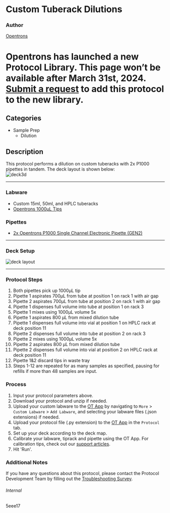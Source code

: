 # Custom Tuberack Dilutions

### Author
[Opentrons](https://opentrons.com/)


# Opentrons has launched a new Protocol Library. This page won’t be available after March 31st, 2024. [Submit a request](https://docs.google.com/forms/d/e/1FAIpQLSdYYp9QCKow4nn0KlCVsMS3HX0eJ0N9O7-erajKvcpT0lWbSg/viewform) to add this protocol to the new library.

## Categories
* Sample Prep
	* Dilution

## Description

This protocol performs a dilution on custom tuberacks with 2x P1000 pipettes in tandem. The deck layout is shown below:  
![deck3d](https://opentrons-protocol-library-website.s3.amazonaws.com/custom-README-images/5eee17/deck3d.png)

---

### Labware
* Custom 15ml, 50ml, and HPLC tuberacks
* [Opentrons 1000µL Tips](https://shop.opentrons.com/opentrons-1000-l-tips/)

### Pipettes
* [2x Opentrons P1000 Single Channel Electronic Pipette (GEN2)](https://shop.opentrons.com/single-channel-electronic-pipette-p20/)

---

### Deck Setup
![deck layout](https://opentrons-protocol-library-website.s3.amazonaws.com/custom-README-images/5eee17/deck2d.png)

---

### Protocol Steps
1. Both pipettes pick up 1000µL tip
2. Pipette 1 aspirates 700µL from tube at position 1 on rack 1 with air gap
3. Pipette 2 aspirates 700µL from tube at position 2 on rack 1 with air gap
4. Pipette 1 dispenses full volume into tube at position 1 on rack 3
5. Pipette 1 mixes using 1000µL volume 5x
6. Pipette 1 aspirates 800 µL from mixed dilution tube
7. Pipette 1 dispenses full volume into vial at position 1 on HPLC rack at deck position 11
8. Pipette 2 dispenses full volume into tube at position 2 on rack 3
9. Pipette 2 mixes using 1000µL volume 5x
10. Pipette 2 aspirates 800 µL from mixed dilution tube
11. Pipette 2 dispenses full volume into vial at position 2 on HPLC rack at deck position 11
12. Pipette 1&2 discard tips in waste tray
13. Steps 1-12 are repeated for as many samples as specified, pausing for refills if more than 48 samples are input.


### Process
1. Input your protocol parameters above.
2. Download your protocol and unzip if needed.
3. Upload your custom labware to the [OT App](https://opentrons.com/ot-app) by navigating to `More` > `Custom Labware` > `Add Labware`, and selecting your labware files (.json extensions) if needed.
4. Upload your protocol file (.py extension) to the [OT App](https://opentrons.com/ot-app) in the `Protocol` tab.
5. Set up your deck according to the deck map.
6. Calibrate your labware, tiprack and pipette using the OT App. For calibration tips, check out our [support articles](https://support.opentrons.com/en/collections/1559720-guide-for-getting-started-with-the-ot-2).
7. Hit 'Run'.

### Additional Notes
If you have any questions about this protocol, please contact the Protocol Development Team by filling out the [Troubleshooting Survey](https://protocol-troubleshooting.paperform.co/).

###### Internal
5eee17
